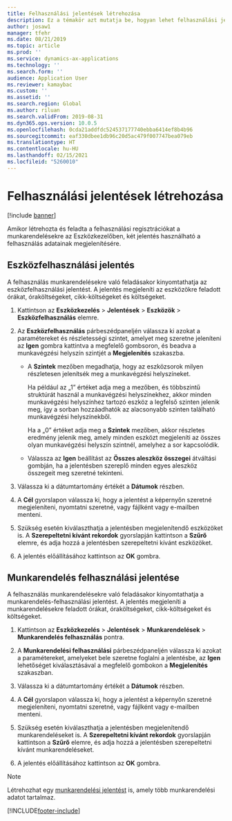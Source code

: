 ```yaml
---
title: Felhasználási jelentések létrehozása
description: Ez a témakör azt mutatja be, hogyan lehet felhasználási jelentéseket létrehozni az Eszközkezelés modulban.
author: josaw1
manager: tfehr
ms.date: 08/21/2019
ms.topic: article
ms.prod: ''
ms.service: dynamics-ax-applications
ms.technology: ''
ms.search.form: ''
audience: Application User
ms.reviewer: kamaybac
ms.custom: ''
ms.assetid: ''
ms.search.region: Global
ms.author: riluan
ms.search.validFrom: 2019-08-31
ms.dyn365.ops.version: 10.0.5
ms.openlocfilehash: 0cda21addfdc524537177740ebba6414ef8b4b96
ms.sourcegitcommit: eaf330dbee1db96c20d5ac479f007747bea079eb
ms.translationtype: HT
ms.contentlocale: hu-HU
ms.lasthandoff: 02/15/2021
ms.locfileid: "5260010"
---
```

# <a name="create-consumption-reports"></a>Felhasználási jelentések létrehozása

[!include [banner](../../includes/banner.md)]

 

Amikor létrehozta és feladta a felhasználási regisztrációkat a munkarendelésekre az Eszközkezelőben, két jelentés használható a felhasználás adatainak megjelenítésére.


## <a name="asset-consumption-report"></a>Eszközfelhasználási jelentés

A felhasználás munkarendelésekre való feladásakor kinyomtathatja az eszközfelhasználási jelentést. A jelentés megjeleníti az eszközökre feladott órákat, óraköltségeket, cikk-költségeket és költségeket.

1. Kattintson az **Eszközkezelés** > **Jelentések** > **Eszközök** > **Eszközfelhasználás** elemre.

2. Az **Eszközfelhasználás** párbeszédpaneljén válassza ki azokat a paramétereket és részletességi szintet, amelyet meg szeretne jeleníteni az **Igen** gombra kattintva a megfelelő gombsoron, és beadva a munkavégzési helyszín szintjét a **Megjelenítés** szakaszba.
    - A **Szintek** mezőben megadhatja, hogy az eszközsorok milyen részletesen jelenítsék meg a munkavégzési helyszíneket. 
    
        Ha például az „1” értéket adja meg a mezőben, és többszintű struktúrát használ a munkavégzési helyszínekhez, akkor minden munkavégzési helyszínhez tartozó eszköz a legfelső szinten jelenik meg, így a sorban hozzáadhatók az alacsonyabb szinten található munkavégzési helyszínekből. 
        
        Ha a „0” értéket adja meg a **Szintek** mezőben, akkor részletes eredmény jelenik meg, amely minden eszközt megjeleníti az összes olyan munkavégzési helyszín szintnél, amelyhez a sor kapcsolódik. 
        
    - Válassza az **Igen** beállítást az **Összes aleszköz összegei** átváltási gombján, ha a jelentésben szereplő minden egyes aleszköz összegeit meg szeretné tekinteni.

3. Válassza ki a dátumtartomány értékét a **Dátumok** részben.

4. A **Cél** gyorslapon válassza ki, hogy a jelentést a képernyőn szeretné megjeleníteni, nyomtatni szeretné, vagy fájlként vagy e-mailben menteni.

5. Szükség esetén kiválaszthatja a jelentésben megjelenítendő eszközöket is. A **Szerepeltetni kívánt rekordok** gyorslapján kattintson a **Szűrő** elemre, és adja hozzá a jelentésben szerepeltetni kívánt eszközöket.

6. A jelentés előállításához kattintson az **OK** gombra.


## <a name="work-order-consumption-report"></a>Munkarendelés felhasználási jelentése

A felhasználás munkarendelésekre való feladásakor kinyomtathatja a munkarendelés-felhasználási jelentést. A jelentés megjeleníti a munkarendelésekre feladott órákat, óraköltségeket, cikk-költségeket és költségeket.

1. Kattintson az **Eszközkezelés** > **Jelentések** > **Munkarendelések** > **Munkarendelés felhasználás** pontra.

2. A **Munkarendelési felhasználási** párbeszédpaneljén válassza ki azokat a paramétereket, amelyeket bele szeretne foglalni a jelentésbe, az **Igen** lehetőséget kiválasztásával a megfelelő gombokon a **Megjelenítés** szakaszban.

3. Válassza ki a dátumtartomány értékét a **Dátumok** részben.

4. A **Cél** gyorslapon válassza ki, hogy a jelentést a képernyőn szeretné megjeleníteni, nyomtatni szeretné, vagy fájlként vagy e-mailben menteni.

5. Szükség esetén kiválaszthatja a jelentésben megjelenítendő munkarendeléseket is. A **Szerepeltetni kívánt rekordok** gyorslapján kattintson a **Szűrő** elemre, és adja hozzá a jelentésben szerepeltetni kívánt munkarendeléseket.

6. A jelentés előállításához kattintson az **OK** gombra.


>[!NOTE]
>Létrehozhat egy [munkarendelési jelentést](../work-orders/work-order-report.md) is, amely több munkarendelési adatot tartalmaz.



[!INCLUDE[footer-include](../../../includes/footer-banner.md)]